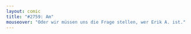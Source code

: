 ```yaml
---
layout: comic
title: "#2759: Am"
mouseover: "Oder wir müssen uns die Frage stellen, wer Erik A. ist."
---
```

